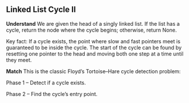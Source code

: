 ## Linked List Cycle II

**Understand**
We are given the head of a singly linked list. If the list has a cycle, return the node where the cycle begins; otherwise, return None.

Key fact: If a cycle exists, the point where slow and fast pointers meet is guaranteed to be inside the cycle. The start of the cycle can be found by resetting one pointer to the head and moving both one step at a time until they meet.

**Match**
This is the classic Floyd’s Tortoise–Hare cycle detection problem:

Phase 1 – Detect if a cycle exists.

Phase 2 – Find the cycle’s entry point.